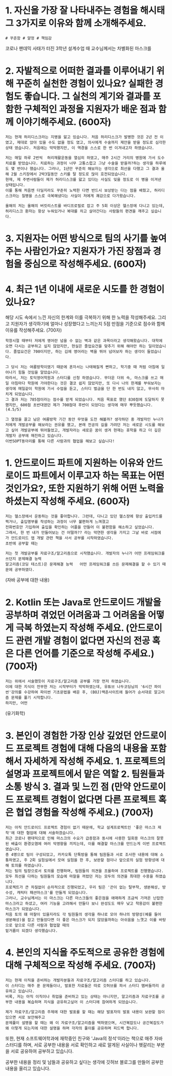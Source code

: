 # 1. 자신을 가장 잘 나타내주는 경험을 해시태그 3가지로 이유와 함께 소개해주세요. 
```
# 꾸준함 # 얄정 # 책임감
```
코로나 팬데믹 사태가 터진 3학년 설계수업 때 교수님께서는 차별화된 마스크를 

# 2. 자발적으로 어떠한 결과를 이루어내기 위해 꾸준히 실천한 경험이 있나요? 실패한 경험도 좋습니다. 그 실천의 계기와 결과를 포함한 구체적인 과정을 지원자가 배운 점과 함께 이야기해주세요. (600자)

```
저는 현재 허리디스크라는 지병을 앓고 있습니다. 처음 허리디스크가 발병한 것은 2년 전 이였고, 제대로 앉아 있을 수도 없을 정도 였고, 의사에게 수술까지 제안을 받을 정도로 심각한 상태 였습니다. 처음에는 막막했지만, 이 역경을 스스로 한 번 이겨내고자 하였습니다.

저는 매일 하루 2번씩  허리재활운동을 열심히 하였고, 매주 2시간 거리의 병원에 가서 도수치료를 받았습니다. 치료하는 과정이 너무 고통스럽고 그냥 수술을 받을까?하는 생각을 하루에도 몇 번이나 했습니다. 그러나, 1년만 꾸준히 해보자는 생각으로 최선을 다했고 그 결과 올해 2월 스키장에서 2박3일동안 스키를 탈 정도로 많이 호전되었습니다.  
현재, 제 주변사람들이 제가 허리디스크를 앓고 있다는 사실도 잊을 정도로 이 병을 이겨낸 상태입니다.
이를 통해 처음엔 더딜지라도 꾸준히 노력한 다면 반드시 보상받는 다는 점을 배웠고, 허리디스크라는 질병을 스스로 극복해냈다는 사실이 저에게 쾌감으로 다가왔습니다.

올해의 저는 올해의 버킷리스트를 바디프로필로 잡고 주 5회 이상은 헬스장에 다니고 있는데, 허리디스크 환자는 항상 누워있거나 복대를 차고 살아간다는 사람들의 편견을 깨주고 싶습니다.

```

# 3. 지원자는 어떤 방식으로 팀의 사기를 높여주는 사람인가요? 지원자가 가진 장점과 경험을 중심으로 작성해주세요. (600자)

# 4. 최근 1년 이내에 새로운 시도를 한 경험이 있나요? 
해당 시도 속에서 느낀 자신의 한계와 이를 극복하기 위해 한 노력을 작성해주세요. 그리고 지원자가 생각하기에 얼마나 성장했다고 느끼는지 5점 만점을 기준으로 점수와 함께 이유를 작성해주세요. (700자)
```
학창시절 때부터 저에게 영어란 넘을 수 없는 벽과 같은 과목이라고 생각해왔습니다. 대학에 오면 다시는 공부하고 싶지 않았지만, 현실은 졸업요건을 맞추기 위해 해야만 하는 일이었습니다. 졸업요건은 700이지만, 하는 김에 영어라는 벽을 뛰어 넘어보자 하는 생각이 들었습니다.  

그 당시 저는 여름방학이였기 때문에 혼자서는 나태해질게 뻔하고, 학기중 때 처럼 아침에 일어나기 힘들 것임을 알았습니다. 
따라서, 저는 토익영어학원과 스터디를 신청 하였습니다. 무더운 더위 속, 마스크를 쓰고 매일 아침마다 학원에 가야한다는 것은 결코 쉽지 않았지만, 또 다시 나의 한계를 부숴보자는 생각에 매일같이 학원에 가서 수업을 듣고, 스터디 벌금을 단 한 번도 내지 않고, 무사히 마치게 되었습니다.
그 결과 저는 785점이라는 점수를 받게 되었습니다. 처음 목표로 했던 830점에 도달하지 못했지만, 600점 초반대였던 제가 700점대 후반이 되었다는 생각에 매우 뿌듯했습니다.(4.5/5)

그 열정을 끌고 남은 여름방학 기간 동안 무엇을 도전 해볼까? 생각하던 중 개발자인 누나가 저에게 개발공부를 해보라는 권유를 했고, 본래 전공의 길을 가려던 저는 새로운 시도를 해보고 싶어 개발공부에 뛰어들었고, 개발자라는 새로운 꿈이 생겨 현재는 휴학을 하고 더 깊은 개발자 공부에 매진하고 있습니다.
이번SOPT동아리를 통해 다른 사람과의 협업을 해보고 싶습니다!
```


# 1. 안드로이드 파트에 지원하는 이유와 안드로이드 파트에서 이루고자 하는 목표는 어떤 것인가요?, 또한 지원하기 위해 어떤 노력을 하셨는지 작성해 주세요. (600자)
```
저는 헬스장에서 운동하는 것을 좋아합니다. 그런데, 다니고 있던 헬스장에 항상 출입카드를 찍거나, 출입명부를 작성하는 과정이 너무 불편하게 느껴졌고
전화번호만 기입하여 출입을 확인하는 어플을 만들어 이 불편함을 해소하고 싶었습니다.  
그래서, 한 번 내가 만들어보는 건 어떨까?? 라는 막연한 생각을 가지고 그날 바로 서점에 가 안드로이드 앱 개발 관련 책을 사서 공부를 시작하였습니다.  
초반에 공부할 때는 

저는 첫 개발공부를 자료구조/알고리즘으로 시작했습니다. 개발자의 누나가 어떤 프레임워크를 쓰던지 문제해결 능력
알고리즘(코딩 테스트)은 문제해결 능력   어떤 프레임워크를 쓰든 문제해결을 할 수 있기 때문에 공부하였다.
```
(자바 공부에 대한 내용)
# 2. Kotlin 또는 Java로 안드로이드 개발을 공부하며 겪었던 어려움과 그 어려움을 어떻게 극복 하였는지 작성해 주세요. (안드로이드 관련 개발 경험이 없다면 자신의 전공 혹은 다른 언어를 기준으로 작성해 주세요.) (700자)
```
저는 위에서 서술했듯이 자료구조/알고리즘 공부를 가장 먼저 하였습니다.  
이에 대한 지식이 전무한 저는 시작부터가 막막하였는데, 유튜브 나두코딩님의 '6시간 파이썬'강의를 수강하여 파이썬 기초문법을 배운 후, (BOJ)백준사이트에 들어가 순서대로 알고리즘 문제를 풀기 시작합니다.  
하지만, 어떤 
```
(유기화학)
# 3. 본인이 경험한 가장 인상 깊었던 안드로이드 프로젝트 경험에 대해 다음의 내용을 포함해서 자세하게 작성해 주세요. 1. 프로젝트의 설명과 프로젝트에서 맡은 역할 2. 팀원들과 소통 방식 3. 결과 및 느낀 점 (만약 안드로이드 프로젝트 경험이 없다면 다른 프로젝트 혹은 협업 경험을 작성해 주세요.) (700자)
```
저는 아직 안드로이드 프로젝트 경험이 없기 때문에, 학교 설계프로젝트인 '좋은 마스크 제작'에 대한 협업에 대해 서술하겠습니다.  
최근 코로나 팬데믹으로 인해 마스크의 수요가 급증함과 동시에 사용한 일회용 마스크의 잘못된 배출이 환경오염에 여러 악영향을 끼치는데, 이를 해결할 마스크를 만드는게 이번 프로젝트였습니다.  
총 4명으로 팀이 구성되었고, 카카오톡 단톡방을 통해 팀원들과 서로 조사한 내용에 대해 소통하였고, 주 2회 실험실에서 모여 실험을 한 후, 보완할 점이나 앞으로의 실험 방향성에 대해 토의를 하였습니다.  
저는 팀의 팀장으로서 토의를 진행하며, 팀원들의 의견을 조율하여 프로젝트를 진행했습니다. 모두 최선을 다하는 팀원들의 모습에 마찰을 꺼렸던 저는 모두의 의견을 최대한 수용을 하였습니다.  
프로젝트가 큰 차질없이 순차적으로 진행되었고, 우리 팀은 '끈이 없는 탈부착, 생분해성, 방수성, 캐릭터 패션마스크'를 만들게 되었습니다.  
그러나, 교수님께서는 이 마스크는 다른 마스크들의 좋은점을 애매하게 조금씩 가져온 난잡한 마스크라고 하셨고, 여러 기능을 고려해서 만들다 보니 완성도도 매우 낮고 착용감이 불편한 마스크가 되었습니다.  
처음 토의 떄 마찰이 있을지라도 각 팀원들의 생각을 하나로 모아 하나의 방향성(예를 들어 생분해성)을 잡고 만들었다면 더 좋은 마스크가 되지 않았을까하는 아쉬움을 느꼇고 이를 바탕으로 앞으로 다른 사람과 협업할 때의  
밑거름이 되겠다 생각했습니다.
```

# 4. 본인의 지식을 주도적으로 공유한 경험에 대해 구체적으로 작성해 주세요. (700자)
```
저는 현재 이직을 준비하는 개발자분들과 자료구조/알고리즘 스터디를 하고 있습니다.  
이 스터디는 매주 푼 문제들이나, 발표한 자료들은 따로 깃허브를 파서 스터디 멤버들끼리 공유하고 있습니다.  
비록, 저는 아직 이직이나 취업을 준비하고 있는 상태는 아니지만, 알고리즘과 자료구조를 공부한 내용을 복습하며 지식을 공유하고싶어 이 스터디에 참여하게 되었습니다.  

제가 자료구조/알고리즘 주제에 대한 발표를 할 때는 해당 발표자의 발표 내용이 보완할 점이 있으면 서로 보안해주고
문제풀이 설명을 할 때는 왜 이 자료구조/알고리즘을 택하였으며, 시간복잡도나 공간복잡도가 왜 이렇게 되는지에 대한 설명을 하며 각자의 풀이를 공유하며 피드백 합니다.
```

또한, 현재 소프트웨어학과에 재학중인 친구와 'Java의 정석'이라는 책으로 매주 자바스터디를 하며, 서로 공부한 내용을 서로 확인하고 새로 알게된 사실이나 헷갈리는 부분을 서로 공유하여 공부하고 있습니다.

공부한 내용을 정리 및 남들과 공유하고 싶다는 생각에 깃허브 블로그를 만들어 공부한 내용을 올리고 있습니다. 


 
